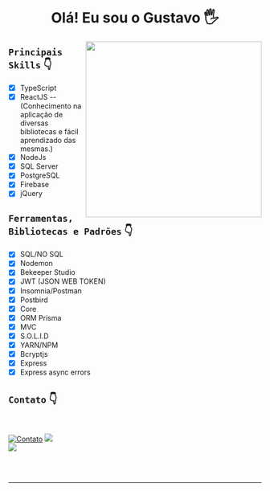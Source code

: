   
 <h1 align="center">Olá! Eu sou o Gustavo 🖐️</h1>

 <img align="right" width="350" src="https://i.pinimg.com/originals/18/a4/94/18a4949fc9c8067172d3b96e302e7097.gif" />


## ```Principais Skills``` 👇

<div align="left">

- [x] TypeScript
- [x] ReactJS -- (Conhecimento na aplicação de diversas bibliotecas e fácil aprendizado das mesmas.)
- [x] NodeJs
- [x] SQL Server
- [x] PostgreSQL
- [x] Firebase
- [x] jQuery

</div>

## ```Ferramentas, Bibliotecas e Padrões``` 👇

<div align="left">

- [x] SQL/NO SQL
- [x] Nodemon
- [x] Bekeeper Studio
- [x] JWT (JSON WEB TOKEN)
- [x] Insomnia/Postman
- [x] Postbird
- [x] Core
- [x] ORM Prisma
- [x] MVC
- [x] S.O.L.I.D
- [x] YARN/NPM
- [x] Bcryptjs
- [x] Express
- [x] Express async errors

</div>

## ```Contato``` 👇

</br>

<div align="left">

[![Contato](https://img.shields.io/badge/WhatsApp-25D366?style=for-the-badge&logo=whatsapp&logoColor=white)](https://api.whatsapp.com/send?phone=5513996369053&text=Ol%C3%A1%2C%20gostaria%20de%20te%20contratar..%20Entre%20em%20contato%20comigo!)
<a href="https://www.linkedin.com/in/gustavo-arruda-2a664a1b1/" target="_blank"><img src="https://img.shields.io/badge/-LinkedIn-%230077B5?style=for-the-badge&logo=linkedin&logoColor=white" target="_blank"></a>   
<a href = "mailto:gustavoleone3456@hotmail.com"><img src="https://img.shields.io/badge/-Gmail-%23333?style=for-the-badge&logo=gmail&logoColor=white" target="_blank"></a>

</div>

</br></br>
___




  

